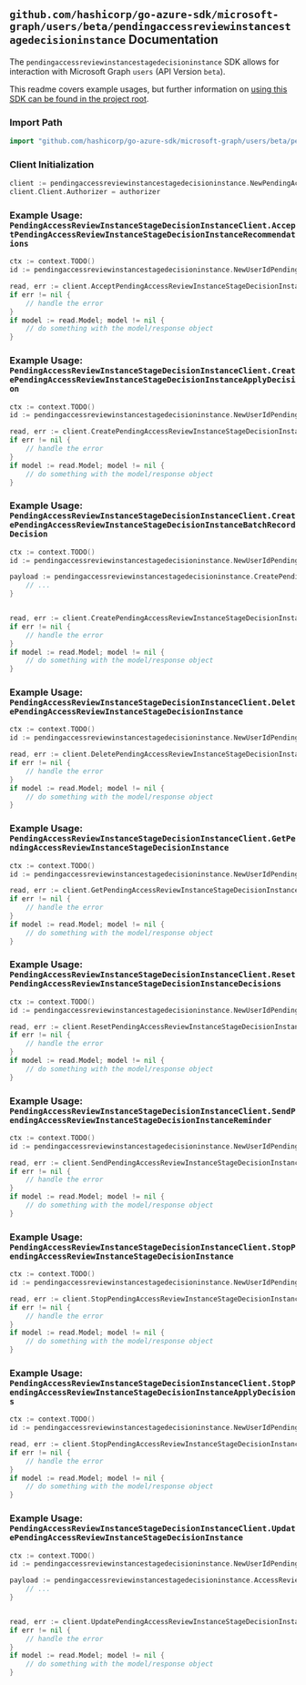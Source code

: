 
## `github.com/hashicorp/go-azure-sdk/microsoft-graph/users/beta/pendingaccessreviewinstancestagedecisioninstance` Documentation

The `pendingaccessreviewinstancestagedecisioninstance` SDK allows for interaction with Microsoft Graph `users` (API Version `beta`).

This readme covers example usages, but further information on [using this SDK can be found in the project root](https://github.com/hashicorp/go-azure-sdk/tree/main/docs).

### Import Path

```go
import "github.com/hashicorp/go-azure-sdk/microsoft-graph/users/beta/pendingaccessreviewinstancestagedecisioninstance"
```


### Client Initialization

```go
client := pendingaccessreviewinstancestagedecisioninstance.NewPendingAccessReviewInstanceStageDecisionInstanceClientWithBaseURI("https://graph.microsoft.com")
client.Client.Authorizer = authorizer
```


### Example Usage: `PendingAccessReviewInstanceStageDecisionInstanceClient.AcceptPendingAccessReviewInstanceStageDecisionInstanceRecommendations`

```go
ctx := context.TODO()
id := pendingaccessreviewinstancestagedecisioninstance.NewUserIdPendingAccessReviewInstanceIdStageIdDecisionID("userId", "accessReviewInstanceId", "accessReviewStageId", "accessReviewInstanceDecisionItemId")

read, err := client.AcceptPendingAccessReviewInstanceStageDecisionInstanceRecommendations(ctx, id, pendingaccessreviewinstancestagedecisioninstance.DefaultAcceptPendingAccessReviewInstanceStageDecisionInstanceRecommendationsOperationOptions())
if err != nil {
	// handle the error
}
if model := read.Model; model != nil {
	// do something with the model/response object
}
```


### Example Usage: `PendingAccessReviewInstanceStageDecisionInstanceClient.CreatePendingAccessReviewInstanceStageDecisionInstanceApplyDecision`

```go
ctx := context.TODO()
id := pendingaccessreviewinstancestagedecisioninstance.NewUserIdPendingAccessReviewInstanceIdStageIdDecisionID("userId", "accessReviewInstanceId", "accessReviewStageId", "accessReviewInstanceDecisionItemId")

read, err := client.CreatePendingAccessReviewInstanceStageDecisionInstanceApplyDecision(ctx, id, pendingaccessreviewinstancestagedecisioninstance.DefaultCreatePendingAccessReviewInstanceStageDecisionInstanceApplyDecisionOperationOptions())
if err != nil {
	// handle the error
}
if model := read.Model; model != nil {
	// do something with the model/response object
}
```


### Example Usage: `PendingAccessReviewInstanceStageDecisionInstanceClient.CreatePendingAccessReviewInstanceStageDecisionInstanceBatchRecordDecision`

```go
ctx := context.TODO()
id := pendingaccessreviewinstancestagedecisioninstance.NewUserIdPendingAccessReviewInstanceIdStageIdDecisionID("userId", "accessReviewInstanceId", "accessReviewStageId", "accessReviewInstanceDecisionItemId")

payload := pendingaccessreviewinstancestagedecisioninstance.CreatePendingAccessReviewInstanceStageDecisionInstanceBatchRecordDecisionRequest{
	// ...
}


read, err := client.CreatePendingAccessReviewInstanceStageDecisionInstanceBatchRecordDecision(ctx, id, payload, pendingaccessreviewinstancestagedecisioninstance.DefaultCreatePendingAccessReviewInstanceStageDecisionInstanceBatchRecordDecisionOperationOptions())
if err != nil {
	// handle the error
}
if model := read.Model; model != nil {
	// do something with the model/response object
}
```


### Example Usage: `PendingAccessReviewInstanceStageDecisionInstanceClient.DeletePendingAccessReviewInstanceStageDecisionInstance`

```go
ctx := context.TODO()
id := pendingaccessreviewinstancestagedecisioninstance.NewUserIdPendingAccessReviewInstanceIdStageIdDecisionID("userId", "accessReviewInstanceId", "accessReviewStageId", "accessReviewInstanceDecisionItemId")

read, err := client.DeletePendingAccessReviewInstanceStageDecisionInstance(ctx, id, pendingaccessreviewinstancestagedecisioninstance.DefaultDeletePendingAccessReviewInstanceStageDecisionInstanceOperationOptions())
if err != nil {
	// handle the error
}
if model := read.Model; model != nil {
	// do something with the model/response object
}
```


### Example Usage: `PendingAccessReviewInstanceStageDecisionInstanceClient.GetPendingAccessReviewInstanceStageDecisionInstance`

```go
ctx := context.TODO()
id := pendingaccessreviewinstancestagedecisioninstance.NewUserIdPendingAccessReviewInstanceIdStageIdDecisionID("userId", "accessReviewInstanceId", "accessReviewStageId", "accessReviewInstanceDecisionItemId")

read, err := client.GetPendingAccessReviewInstanceStageDecisionInstance(ctx, id, pendingaccessreviewinstancestagedecisioninstance.DefaultGetPendingAccessReviewInstanceStageDecisionInstanceOperationOptions())
if err != nil {
	// handle the error
}
if model := read.Model; model != nil {
	// do something with the model/response object
}
```


### Example Usage: `PendingAccessReviewInstanceStageDecisionInstanceClient.ResetPendingAccessReviewInstanceStageDecisionInstanceDecisions`

```go
ctx := context.TODO()
id := pendingaccessreviewinstancestagedecisioninstance.NewUserIdPendingAccessReviewInstanceIdStageIdDecisionID("userId", "accessReviewInstanceId", "accessReviewStageId", "accessReviewInstanceDecisionItemId")

read, err := client.ResetPendingAccessReviewInstanceStageDecisionInstanceDecisions(ctx, id, pendingaccessreviewinstancestagedecisioninstance.DefaultResetPendingAccessReviewInstanceStageDecisionInstanceDecisionsOperationOptions())
if err != nil {
	// handle the error
}
if model := read.Model; model != nil {
	// do something with the model/response object
}
```


### Example Usage: `PendingAccessReviewInstanceStageDecisionInstanceClient.SendPendingAccessReviewInstanceStageDecisionInstanceReminder`

```go
ctx := context.TODO()
id := pendingaccessreviewinstancestagedecisioninstance.NewUserIdPendingAccessReviewInstanceIdStageIdDecisionID("userId", "accessReviewInstanceId", "accessReviewStageId", "accessReviewInstanceDecisionItemId")

read, err := client.SendPendingAccessReviewInstanceStageDecisionInstanceReminder(ctx, id, pendingaccessreviewinstancestagedecisioninstance.DefaultSendPendingAccessReviewInstanceStageDecisionInstanceReminderOperationOptions())
if err != nil {
	// handle the error
}
if model := read.Model; model != nil {
	// do something with the model/response object
}
```


### Example Usage: `PendingAccessReviewInstanceStageDecisionInstanceClient.StopPendingAccessReviewInstanceStageDecisionInstance`

```go
ctx := context.TODO()
id := pendingaccessreviewinstancestagedecisioninstance.NewUserIdPendingAccessReviewInstanceIdStageIdDecisionID("userId", "accessReviewInstanceId", "accessReviewStageId", "accessReviewInstanceDecisionItemId")

read, err := client.StopPendingAccessReviewInstanceStageDecisionInstance(ctx, id, pendingaccessreviewinstancestagedecisioninstance.DefaultStopPendingAccessReviewInstanceStageDecisionInstanceOperationOptions())
if err != nil {
	// handle the error
}
if model := read.Model; model != nil {
	// do something with the model/response object
}
```


### Example Usage: `PendingAccessReviewInstanceStageDecisionInstanceClient.StopPendingAccessReviewInstanceStageDecisionInstanceApplyDecisions`

```go
ctx := context.TODO()
id := pendingaccessreviewinstancestagedecisioninstance.NewUserIdPendingAccessReviewInstanceIdStageIdDecisionID("userId", "accessReviewInstanceId", "accessReviewStageId", "accessReviewInstanceDecisionItemId")

read, err := client.StopPendingAccessReviewInstanceStageDecisionInstanceApplyDecisions(ctx, id, pendingaccessreviewinstancestagedecisioninstance.DefaultStopPendingAccessReviewInstanceStageDecisionInstanceApplyDecisionsOperationOptions())
if err != nil {
	// handle the error
}
if model := read.Model; model != nil {
	// do something with the model/response object
}
```


### Example Usage: `PendingAccessReviewInstanceStageDecisionInstanceClient.UpdatePendingAccessReviewInstanceStageDecisionInstance`

```go
ctx := context.TODO()
id := pendingaccessreviewinstancestagedecisioninstance.NewUserIdPendingAccessReviewInstanceIdStageIdDecisionID("userId", "accessReviewInstanceId", "accessReviewStageId", "accessReviewInstanceDecisionItemId")

payload := pendingaccessreviewinstancestagedecisioninstance.AccessReviewInstance{
	// ...
}


read, err := client.UpdatePendingAccessReviewInstanceStageDecisionInstance(ctx, id, payload, pendingaccessreviewinstancestagedecisioninstance.DefaultUpdatePendingAccessReviewInstanceStageDecisionInstanceOperationOptions())
if err != nil {
	// handle the error
}
if model := read.Model; model != nil {
	// do something with the model/response object
}
```
